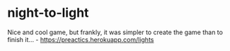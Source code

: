 # night-to-light
Nice and cool game, but frankly, it was simpler to create the game than to finish it... - https://preactics.herokuapp.com/lights
